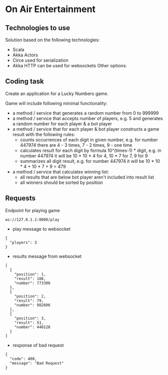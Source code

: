 # On Air Entertainment


## Technologies to use

Solution based on the following technologies:
- Scala
- Akka Actors
- Circe used for serialization
- Akka HTTP can be used for websockets
Other options:


## Coding task

Create an application for a Lucky Numbers game.

Game will include following minimal functionality:
- a method / service that generates a random number from 0 to 999999
- a method / service that accepts number of players, e.g. 5 and generates a random number for each player & a bot player
- a method / service that for each player & bot player constructs a game result with the following rules:
  - counts occurrences of each digit in given number, e.g. for number 447974 there are 4 - 3 times, 7 - 2 times, 9 - one time
  - calculates result for each digit by formula 10^(times-1) * digit, e.g. in number 447974 it will be 10 * 10 * 4 for 4, 10 * 7 for 7, 9 for 9  
  - summarizes all digit result, e.g. for number 447974 it will be 10 * 10 * 4 + 10 * 7 + 9 = 479
- a method / service that calculates winning list:
  - all results that are below bot player aren't included into result list
  - all winners should be sorted by position
  
## Requests

Endpoint for playing game
```
ws://127.0.1.1:8008/play
```


- play message to websocket
```
{
  "players": 3
}
```
- results message from websocket
```
[
  {
    "position": 1,
    "result": 108,
    "number": 773308
  },
  {
    "position": 2,
    "result": 79,
    "number": 982606
  },
  {
    "position": 3,
    "result": 51,
    "number": 440128
  }
]
```
- response of bad request
```
{
  "code": 400,
  "message": "Bad Request"
}
```
